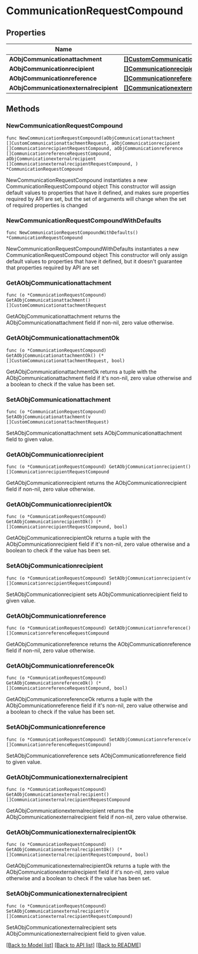 # CommunicationRequestCompound

## Properties

Name | Type | Description | Notes
------------ | ------------- | ------------- | -------------
**AObjCommunicationattachment** | [**[]CustomCommunicationattachmentRequest**](CustomCommunicationattachmentRequest.md) |  | 
**AObjCommunicationrecipient** | [**[]CommunicationrecipientRequestCompound**](CommunicationrecipientRequestCompound.md) |  | 
**AObjCommunicationreference** | [**[]CommunicationreferenceRequest**](CommunicationreferenceRequest.md) |  | 
**AObjCommunicationexternalrecipient** | [**[]CommunicationexternalrecipientRequestCompound**](CommunicationexternalrecipientRequestCompound.md) |  | 

## Methods

### NewCommunicationRequestCompound

`func NewCommunicationRequestCompound(aObjCommunicationattachment []CustomCommunicationattachmentRequest, aObjCommunicationrecipient []CommunicationrecipientRequestCompound, aObjCommunicationreference []CommunicationreferenceRequestCompound, aObjCommunicationexternalrecipient []CommunicationexternalrecipientRequestCompound, ) *CommunicationRequestCompound`

NewCommunicationRequestCompound instantiates a new CommunicationRequestCompound object
This constructor will assign default values to properties that have it defined,
and makes sure properties required by API are set, but the set of arguments
will change when the set of required properties is changed

### NewCommunicationRequestCompoundWithDefaults

`func NewCommunicationRequestCompoundWithDefaults() *CommunicationRequestCompound`

NewCommunicationRequestCompoundWithDefaults instantiates a new CommunicationRequestCompound object
This constructor will only assign default values to properties that have it defined,
but it doesn't guarantee that properties required by API are set

### GetAObjCommunicationattachment

`func (o *CommunicationRequestCompound) GetAObjCommunicationattachment() []CustomCommunicationattachmentRequest`

GetAObjCommunicationattachment returns the AObjCommunicationattachment field if non-nil, zero value otherwise.

### GetAObjCommunicationattachmentOk

`func (o *CommunicationRequestCompound) GetAObjCommunicationattachmentOk() (*[]CustomCommunicationattachmentRequest, bool)`

GetAObjCommunicationattachmentOk returns a tuple with the AObjCommunicationattachment field if it's non-nil, zero value otherwise
and a boolean to check if the value has been set.

### SetAObjCommunicationattachment

`func (o *CommunicationRequestCompound) SetAObjCommunicationattachment(v []CustomCommunicationattachmentRequest)`

SetAObjCommunicationattachment sets AObjCommunicationattachment field to given value.


### GetAObjCommunicationrecipient

`func (o *CommunicationRequestCompound) GetAObjCommunicationrecipient() []CommunicationrecipientRequestCompound`

GetAObjCommunicationrecipient returns the AObjCommunicationrecipient field if non-nil, zero value otherwise.

### GetAObjCommunicationrecipientOk

`func (o *CommunicationRequestCompound) GetAObjCommunicationrecipientOk() (*[]CommunicationrecipientRequestCompound, bool)`

GetAObjCommunicationrecipientOk returns a tuple with the AObjCommunicationrecipient field if it's non-nil, zero value otherwise
and a boolean to check if the value has been set.

### SetAObjCommunicationrecipient

`func (o *CommunicationRequestCompound) SetAObjCommunicationrecipient(v []CommunicationrecipientRequestCompound)`

SetAObjCommunicationrecipient sets AObjCommunicationrecipient field to given value.


### GetAObjCommunicationreference

`func (o *CommunicationRequestCompound) GetAObjCommunicationreference() []CommunicationreferenceRequestCompound`

GetAObjCommunicationreference returns the AObjCommunicationreference field if non-nil, zero value otherwise.

### GetAObjCommunicationreferenceOk

`func (o *CommunicationRequestCompound) GetAObjCommunicationreferenceOk() (*[]CommunicationreferenceRequestCompound, bool)`

GetAObjCommunicationreferenceOk returns a tuple with the AObjCommunicationreference field if it's non-nil, zero value otherwise
and a boolean to check if the value has been set.

### SetAObjCommunicationreference

`func (o *CommunicationRequestCompound) SetAObjCommunicationreference(v []CommunicationreferenceRequestCompound)`

SetAObjCommunicationreference sets AObjCommunicationreference field to given value.


### GetAObjCommunicationexternalrecipient

`func (o *CommunicationRequestCompound) GetAObjCommunicationexternalrecipient() []CommunicationexternalrecipientRequestCompound`

GetAObjCommunicationexternalrecipient returns the AObjCommunicationexternalrecipient field if non-nil, zero value otherwise.

### GetAObjCommunicationexternalrecipientOk

`func (o *CommunicationRequestCompound) GetAObjCommunicationexternalrecipientOk() (*[]CommunicationexternalrecipientRequestCompound, bool)`

GetAObjCommunicationexternalrecipientOk returns a tuple with the AObjCommunicationexternalrecipient field if it's non-nil, zero value otherwise
and a boolean to check if the value has been set.

### SetAObjCommunicationexternalrecipient

`func (o *CommunicationRequestCompound) SetAObjCommunicationexternalrecipient(v []CommunicationexternalrecipientRequestCompound)`

SetAObjCommunicationexternalrecipient sets AObjCommunicationexternalrecipient field to given value.



[[Back to Model list]](../README.md#documentation-for-models) [[Back to API list]](../README.md#documentation-for-api-endpoints) [[Back to README]](../README.md)



